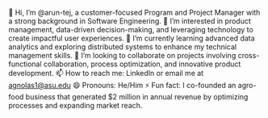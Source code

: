 👋 Hi, I’m @arun-tej, a customer-focused Program and Project Manager with a strong background in Software Engineering.
👀 I’m interested in product management, data-driven decision-making, and leveraging technology to create impactful user experiences.
🌱 I’m currently learning advanced data analytics and exploring distributed systems to enhance my technical management skills.
💞️ I’m looking to collaborate on projects involving cross-functional collaboration, process optimization, and innovative product development.
📫 How to reach me: LinkedIn or email me at agnolas1@asu.edu
😄 Pronouns: He/Him
⚡ Fun fact: I co-founded an agro-food business that generated $2 million in annual revenue by optimizing processes and expanding market reach.

